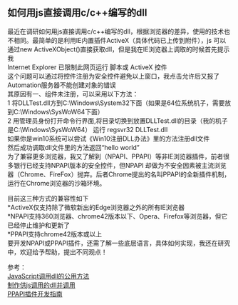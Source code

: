 如何用js直接调用c/c++编写的dll
---

最近在调研如何用js直接调用c/c++编写的dll，根据浏览器的差异，使用的技术也不相同。最简单的是利用IE内置插件ActiveX（具体代码已上传到附件），js 可以通过new ActiveXObject()直接获取dll，但是我在IE浏览器上调取的时候首先提示我<br>
Internet Explorer 已限制此网页运行 脚本或 ActiveX 控件<br>
这个问题可以通过将控件注册为安全控件避免以上窗口，我点击允许后又报了<br>
Automation服务器不能创建对象的错误<br>
其原因有一、组件未注册，可以采用以下方法：<br>
1 将DLLTest.dll方到C:\Windows\System32下面（如果是64位系统机子，需要放到C:\Windows\SysWoW64下面）<br>
2 用管理员身份打开命令行界面,将目录切换到放置DLLTest.dll的目录（我的机子是C:\\Windows\SysWoW64） 运行 regsvr32 DLLTest.dll<br>
如果你是win10系统可以尝试《Win10注册DLL办法》里的方法注册dll文件<br>
然后成功调取dll文件里的方法返回“hello world”<br>
为了兼容更多浏览器，我又了解到（NPAPI、PPAPI）等非IE浏览器插件，前者很多银行已经支持NPAPI版本的安全控件，但NPAPI 却做为不安全因素被主流浏览器（Chrome、FireFox）抛弃。后者Chrome提出的名叫PPAPI的全新插件机制，运行在Chrome浏览器的沙箱环境。<br>

目前这三种方式的兼容性如下<br>
*ActiveX仅支持除了微软新出的Edge浏览器之外的所有IE浏览器<br>
*NPAPI支持360浏览器、chrome42版本以下、Opera、Firefox等浏览器，但它已经停止维护和更新了<br>
*PPAPI支持chrome42版本或以上<br>
要开发NPAPI或PPAPI插件，还需了解一些底层语言，具体如何实现，我还在研究中，欢迎给予帮助，提出不同观点！<br>


参考：<br>
[JavaScript调用dll的公用方法](https://blog.csdn.net/mengxianhua/article/details/8783146)<br>
[制作供js调用的dll并调用](https://blog.csdn.net/dylwildwolf/article/details/37695929)<br>
[PPAPI插件开发指南](https://www.cnblogs.com/fangkm/p/6628425.html)<br>




